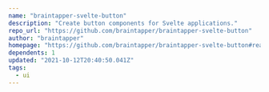 ```yaml
---
name: "braintapper-svelte-button"
description: "Create button components for Svelte applications."
repo_url: "https://github.com/braintapper/braintapper-svelte-button"
author: "braintapper"
homepage: "https://github.com/braintapper/braintapper-svelte-button#readme"
dependents: 1
updated: "2021-10-12T20:40:50.041Z"
tags: 
  - ui
---
```

